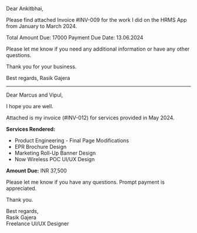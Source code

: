 Dear Ankitbhai,

Please find attached Invoice #INV-009 for the work I did on the HRMS App from January to March 2024.

Total Amount Due: 17000
Payment Due Date: 13.06.2024

Please let me know if you need any additional information or have any other questions.

Thank you for your business.

Best regards,
Rasik Gajera


---


Dear Marcus and Vipul,

I hope you are well.

Attached is my invoice (#INV-012) for services provided in May 2024.

**Services Rendered:**
- Product Engineering - Final Page Modifications
- EPR Brochure Design
- Marketing Roll-Up Banner Design
- Now Wireless POC UI/UX Design

**Amount Due:** INR 37,500

Please let me know if you have any questions. Prompt payment is appreciated.

Thank you.

Best regards,  
Rasik Gajera  
Freelance UI/UX Designer